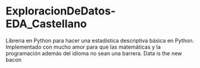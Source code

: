 # ExploracionDeDatos-EDA_Castellano
Libreria en Python para hacer una estadística descriptiva básica en Python. Implementado con mucho amor para que las matemáticas y la programación además del idioma no sean una barrera. Data is the new bacon  

